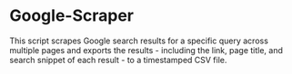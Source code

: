 # Google-Scraper
This script scrapes Google search results for a specific query across multiple pages and exports the results - including the link, page title, and search snippet of each result - to a timestamped CSV file.
